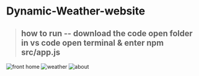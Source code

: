 # Dynamic-Weather-website
> how to run --
download the code 
> open folder in vs code
> open terminal & enter
> npm src/app.js
> ----------



![front home](https://user-images.githubusercontent.com/84472536/135711799-61aeb75a-988f-419f-a555-b6b108b4753c.jpg)
![weather](https://user-images.githubusercontent.com/84472536/135711816-ebd7d51b-d6e1-4eb1-b46a-9906c205a3e0.jpg)
![about](https://user-images.githubusercontent.com/84472536/135711820-007053fa-2347-4cde-9026-264ee6eb55b9.jpg)

